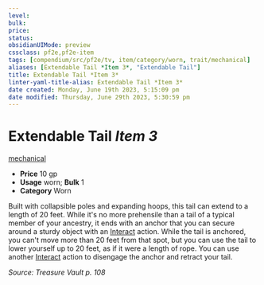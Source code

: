 ```yaml
---
level:
bulk:
price:
status:
obsidianUIMode: preview
cssclass: pf2e,pf2e-item
tags: [compendium/src/pf2e/tv, item/category/worn, trait/mechanical]
aliases: [Extendable Tail *Item 3*, "Extendable Tail"]
title: Extendable Tail *Item 3*
linter-yaml-title-alias: Extendable Tail *Item 3*
date created: Monday, June 19th 2023, 5:15:09 pm
date modified: Thursday, June 29th 2023, 5:30:59 pm
---
```


# Extendable Tail *Item 3*

[mechanical](rules/traits/mechanical.md)  

- **Price** 10 gp
- **Usage** worn; **Bulk** 1
- **Category** Worn

Built with collapsible poles and expanding hoops, this tail can extend to a length of 20 feet. While it's no more prehensile than a tail of a typical member of your ancestry, it ends with an anchor that you can secure around a sturdy object with an [Interact](rules/actions/interact.md) action. While the tail is anchored, you can't move more than 20 feet from that spot, but you can use the tail to lower yourself up to 20 feet, as if it were a length of rope. You can use another [Interact](rules/actions/interact.md) action to disengage the anchor and retract your tail.

*Source: Treasure Vault p. 108*
